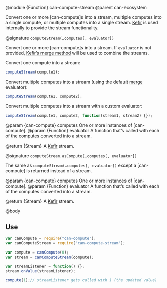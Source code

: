@module {Function} can-compute-stream
@parent can-ecosystem

Convert one or more [can-compute]s into a stream, multiple computes into a single compute, or
multiple computes into a single stream. [Kefir](https://rpominov.github.io/kefir/) is used internally
to provide the stream functionality.

@signature `computeStream(…computes[, evaluator])`

Convert one or more [can-compute]s into a stream. If `evaluator` is not provided,
[Kefir’s merge method](https://rpominov.github.io/kefir/#merge) will be used to combine the streams.

Convert one compute into a stream:

```js
computeStream(compute1);
```

Convert multiple computes into a stream (using the default [merge](https://rpominov.github.io/kefir/#merge) evaluator):

```js
computeStream(compute1, compute2);
```

Convert multiple computes into a stream with a custom evaluator:

```js
computeStream(compute1, compute2, function(stream1, stream2) {});
```

  @param {can-compute} computes One or more instances of [can-compute].
  @param {Function} evaluator A function that’s called with each of the computes converted into a stream.

  @return {Stream} A [Kefir](https://rpominov.github.io/kefir/) stream.

@signature `computeStream.asCompute(…computes[, evaluator])`

The same as `computeStream(…computes[, evaluator])` except a [can-compute] is returned instead of a stream.

  @param {can-compute} computes One or more instances of [can-compute].
  @param {Function} evaluator A function that’s called with each of the computes converted into a stream.

  @return {Stream} A [Kefir](https://rpominov.github.io/kefir/) stream.

@body

## Use

```js
var canCompute = require("can-compute");
var canComputeStream = require("can-compute-stream");

var compute = canCompute(0);
var stream = canComputeStream(compute);

var streamListener = function() {};
stream.onValue(streamListener);

compute(1);// streamListener gets called with 1 (the updated value)
```